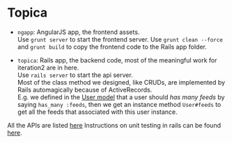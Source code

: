 Topica
======
* `ngapp`: AngularJS app, the frontend assets.  
Use `grunt server` to start the frontend server.
Use `grunt clean --force` and `grunt build` to copy the frontend code to the Rails app folder.

* `topica`: Rails app, the backend code, most of the meaningful work for iteration2 are in here.  
Use `rails server` to start the api server.  
Most of the class method we designed, like CRUDs, are implemented by Rails automagically because of ActiveRecords.  
E.g. we defined in the [User model](https://pl.cs.jhu.edu:8000/oose-13-group-12/project/blob/master/topica/app/models/user.rb) that a user should _has many_ _feeds_ by saying `has_many :feeds`, then we get an instance method `User#feeds` to get all the feeds that associated with this user instance.

All the APIs are listed [here](https://pl.cs.jhu.edu:8000/oose-13-group-12/project/blob/master/topica/api_routes.md)
Instructions on unit testing in rails can be found [here](https://pl.cs.jhu.edu:8000/oose-13-group-12/project/wikis/unit-testing).
